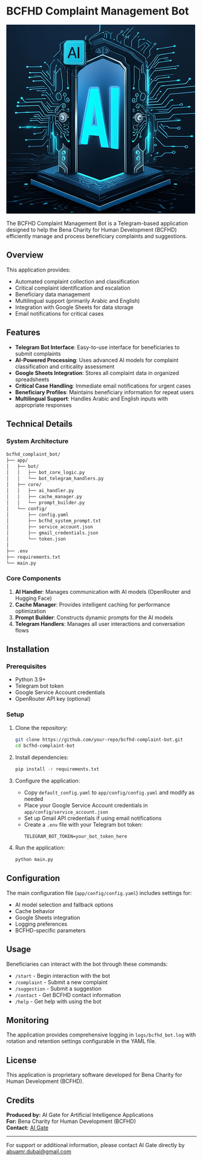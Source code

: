 # BCFHD Complaint Management Bot

![AIGaite Logo](./assets/logo_135.png)

The BCFHD Complaint Management Bot is a Telegram-based application designed to help the Bena Charity for Human Development (BCFHD) efficiently manage and process beneficiary complaints and suggestions.

## Overview

This application provides:
- Automated complaint collection and classification
- Critical complaint identification and escalation
- Beneficiary data management
- Multilingual support (primarily Arabic and English)
- Integration with Google Sheets for data storage
- Email notifications for critical cases

## Features

- **Telegram Bot Interface**: Easy-to-use interface for beneficiaries to submit complaints
- **AI-Powered Processing**: Uses advanced AI models for complaint classification and criticality assessment
- **Google Sheets Integration**: Stores all complaint data in organized spreadsheets
- **Critical Case Handling**: Immediate email notifications for urgent cases
- **Beneficiary Profiles**: Maintains beneficiary information for repeat users
- **Multilingual Support**: Handles Arabic and English inputs with appropriate responses

## Technical Details

### System Architecture

```
bcfhd_complaint_bot/
├── app/                            
│   ├── bot/                      
│   │   ├── bot_core_logic.py     
│   │   └── bot_telegram_handlers.py 
│   ├── core/                     
│   │   ├── ai_handler.py         
│   │   ├── cache_manager.py      
│   │   └── prompt_builder.py     
│   └── config/                   
│       ├── config.yaml           
│       ├── bcfhd_system_prompt.txt 
│       ├── service_account.json    
│       ├── gmail_credentials.json  
│       └── token.json              
│
├── .env                            
├── requirements.txt                
└── main.py                         
```

### Core Components

1. **AI Handler**: Manages communication with AI models (OpenRouter and Hugging Face)
2. **Cache Manager**: Provides intelligent caching for performance optimization
3. **Prompt Builder**: Constructs dynamic prompts for the AI models
4. **Telegram Handlers**: Manages all user interactions and conversation flows

## Installation

### Prerequisites

- Python 3.9+
- Telegram bot token
- Google Service Account credentials
- OpenRouter API key (optional)

### Setup

1. Clone the repository:
   ```bash
   git clone https://github.com/your-repo/bcfhd-complaint-bot.git
   cd bcfhd-complaint-bot
   ```

2. Install dependencies:
   ```bash
   pip install -r requirements.txt
   ```

3. Configure the application:
   - Copy `default_config.yaml` to `app/config/config.yaml` and modify as needed
   - Place your Google Service Account credentials in `app/config/service_account.json`
   - Set up Gmail API credentials if using email notifications
   - Create a `.env` file with your Telegram bot token:
     ```
     TELEGRAM_BOT_TOKEN=your_bot_token_here
     ```

4. Run the application:
   ```bash
   python main.py
   ```

## Configuration

The main configuration file (`app/config/config.yaml`) includes settings for:
- AI model selection and fallback options
- Cache behavior
- Google Sheets integration
- Logging preferences
- BCFHD-specific parameters

## Usage

Beneficiaries can interact with the bot through these commands:
- `/start` - Begin interaction with the bot
- `/complaint` - Submit a new complaint
- `/suggestion` - Submit a suggestion
- `/contact` - Get BCFHD contact information
- `/help` - Get help with using the bot

## Monitoring

The application provides comprehensive logging in `logs/bcfhd_bot.log` with rotation and retention settings configurable in the YAML file.

## License

This application is proprietary software developed for Bena Charity for Human Development (BCFHD).

## Credits

**Produced by:** AI Gate for Artificial Intelligence Applications  
**For:** Bena Charity for Human Development (BCFHD)  
**Contact:** [AI Gate](abuamr.dubai@gmail.com)

---

For support or additional information, please contact AI Gate  directly by abuamr.dubai@gmail.com
